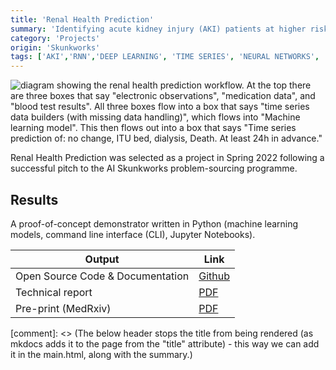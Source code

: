 ```yaml
---
title: 'Renal Health Prediction'
summary: 'Identifying acute kidney injury (AKI) patients at higher risk of requiring ITU, needing renal support (dialysis), or likely to have a higher potential for mortality.'
category: 'Projects'
origin: 'Skunkworks'
tags: ['AKI','RNN','DEEP LEARNING', 'TIME SERIES', 'NEURAL NETWORKS', 'PYTHON']
---
```


![diagram showing the renal health prediction workflow. At the top there are three boxes that say "electronic observations", "medication data", and "blood test results". All three boxes flow into a box that says "time series data builders (with missing data handling)", which flows into "Machine learning model". This then flows out into a box that says "Time series prediction of: no change, ITU bed, dialysis, Death. At least 24h in advance."](../images/renal-health-prediction.png)

Renal Health Prediction was selected as a project in Spring 2022 following a successful pitch to the AI Skunkworks problem-sourcing programme.

## Results

A proof-of-concept demonstrator written in Python (machine learning models, command line interface (CLI), Jupyter Notebooks).

Output|Link
---|---
Open Source Code & Documentation|[Github](https://github.com/nhsx/skunkworks-renal-health-prediction/)
Technical report|[PDF](https://github.com/nhsx/skunkworks-renal-health-prediction/raw/main/docs/renal-health-prediction-technical-report.pdf)
Pre-print (MedRxiv)|[PDF](https://www.medrxiv.org/content/10.1101/2023.02.22.23286184v1)

[comment]: <> (The below header stops the title from being rendered (as mkdocs adds it to the page from the "title" attribute) - this way we can add it in the main.html, along with the summary.)
#
